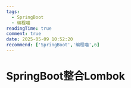 ```yaml
---
tags:
  - SpringBoot
  - 编程喵
readingTime: true
comment: true
date: 2025-05-09 10:52:20
recommend: ['SpringBoot','编程喵',6]
---
```


# SpringBoot整合Lombok